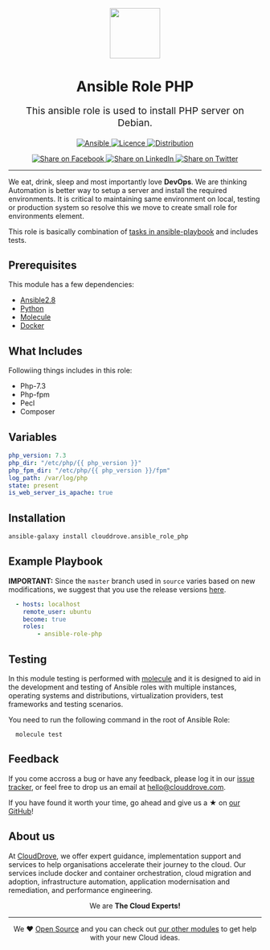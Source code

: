 <!-- This file was automatically generated by the `geine`. Make all changes to `README.yaml` and run `make readme` to rebuild this file. -->


<p align="center"> <img src="https://user-images.githubusercontent.com/50652676/62451340-ba925480-b78b-11e9-99f0-13a8a9cc0afa.png" width="100" height="100"></p>

<h1 align="center">
    Ansible Role PHP
</h1>

<p align="center" style="font-size: 1.2rem;">
    This ansible role is used to install PHP server on Debian.
     </p>

<p align="center">

<a href="https://www.ansible.com">
  <img src="https://img.shields.io/badge/Ansible-2.8-green" alt="Ansible">
</a>
<a href="LICENSE.md">
  <img src="https://img.shields.io/badge/License-MIT-blue.svg" alt="Licence">
</a>
<a href="Distribution">
  <img src="https://img.shields.io/badge/Ubuntu-16.X%20%26%2018.X-brightgreen" alt="Distribution">
</a>


</p>
<p align="center">

<a href='https://facebook.com/sharer/sharer.php?u=https://github.com/clouddrove/ansible-role-php'>
  <img title="Share on Facebook" src="https://user-images.githubusercontent.com/50652676/62817743-4f64cb80-bb59-11e9-90c7-b057252ded50.png" />
</a>
<a href='https://www.linkedin.com/shareArticle?mini=true&title=Ansible+Role+PHP&url=https://github.com/clouddrove/ansible-role-php'>
  <img title="Share on LinkedIn" src="https://user-images.githubusercontent.com/50652676/62817742-4e339e80-bb59-11e9-87b9-a1f68cae1049.png" />
</a>
<a href='https://twitter.com/intent/tweet/?text=Ansible+Role+PHP&url=https://github.com/clouddrove/ansible-role-php'>
  <img title="Share on Twitter" src="https://user-images.githubusercontent.com/50652676/62817740-4c69db00-bb59-11e9-8a79-3580fbbf6d5c.png" />
</a>

</p>
<hr>



We eat, drink, sleep and most importantly love **DevOps**. We are thinking Automation is better way to setup a server and install the required environments. It is critical to maintaining same environment on local, testing or production system so resolve this we move to create small role for environments element.

This role is basically combination of [tasks in ansible-playbook](https://docs.ansible.com/ansible/latest/user_guide/playbooks_intro.html) and includes tests.



## Prerequisites

This module has a few dependencies:

- [Ansible2.8](https://docs.ansible.com/ansible/latest/installation_guide/intro_installation.html)
- [Python](https://www.python.org/downloads)
- [Molecule](https://molecule.readthedocs.io/en/stable/installation.html)
- [Docker](https://docs.docker.com/install/linux/docker-ce/ubuntu)


## What Includes

Followiing things includes in this role:
- Php-7.3
- Php-fpm
- Pecl
- Composer

## Variables

```yaml
php_version: 7.3
php_dir: "/etc/php/{{ php_version }}"
php_fpm_dir: "/etc/php/{{ php_version }}/fpm"
log_path: /var/log/php
state: present
is_web_server_is_apache: true

```

Installation
------------
```bash
ansible-galaxy install clouddrove.ansible_role_php
```

Example Playbook
----------------
**IMPORTANT:** Since the `master` branch used in `source` varies based on new modifications, we suggest that you use the release versions [here](https://github.com/clouddrove/ansible-role-php/releases).

```yaml
  - hosts: localhost
    remote_user: ubuntu
    become: true
    roles:
        - ansible-role-php
```

## Testing


In this module testing is performed with [molecule](https://molecule.readthedocs.io/en/stable/index.html) and it is designed to aid in the development and testing of Ansible roles with multiple instances, operating systems and distributions, virtualization providers, test frameworks and testing scenarios.

You need to run the following command in the root of Ansible Role:
```molecule
  molecule test
```


## Feedback
If you come accross a bug or have any feedback, please log it in our [issue tracker](https://github.com/clouddrove/ansible-role-php/issues), or feel free to drop us an email at [hello@clouddrove.com](mailto:hello@clouddrove.com).

If you have found it worth your time, go ahead and give us a ★ on [our GitHub](https://github.com/clouddrove/ansible-role-php)!

## About us

At [CloudDrove][website], we offer expert guidance, implementation support and services to help organisations accelerate their journey to the cloud. Our services include docker and container orchestration, cloud migration and adoption, infrastructure automation, application modernisation and remediation, and performance engineering.

<p align="center">We are <b> The Cloud Experts!</b></p>
<hr />
<p align="center">We ❤️  <a href="https://github.com/clouddrove">Open Source</a> and you can check out <a href="https://github.com/clouddrove">our other modules</a> to get help with your new Cloud ideas.</p>

  [website]: https://clouddrove.com
  [github]: https://github.com/clouddrove
  [linkedin]: https://cpco.io/linkedin
  [twitter]: https://twitter.com/clouddrove/
  [email]: https://clouddrove.com/contact-us.html
  [terraform_modules]: https://github.com/clouddrove?utf8=%E2%9C%93&q=terraform-&type=&language=
